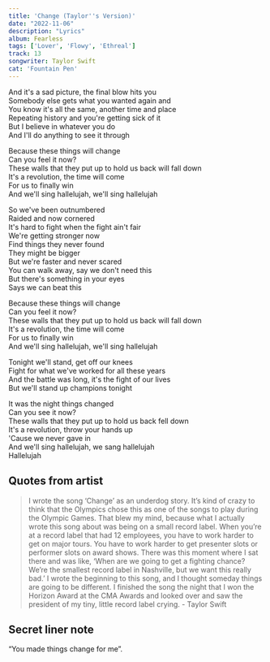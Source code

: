 ```yaml
---
title: 'Change (Taylor''s Version)'
date: "2022-11-06"
description: "Lyrics"
album: Fearless
tags: ['Lover', 'Flowy', 'Ethreal']
track: 13
songwriter: Taylor Swift
cat: 'Fountain Pen'
---
```

<p className="verse-one">
And it's a sad picture, the final blow hits you <br />
Somebody else gets what you wanted again and <br />
You know it's all the same, another time and place <br />
Repeating history and you're getting sick of it <br />
But I believe in whatever you do <br />
And I'll do anything to see it through <br />
</p>
<p className="chorus">
Because these things will change <br />
Can you feel it now? <br />
These walls that they put up to hold us back will fall down <br />
It's a revolution, the time will come <br />
For us to finally win <br />
And we'll sing hallelujah, we'll sing hallelujah <br />
</p>
<p className="verse-two">
So we've been outnumbered <br />
Raided and now cornered <br />
It's hard to fight when the fight ain't fair <br />
We're getting stronger now <br />
Find things they never found <br />
They might be bigger <br />
But we're faster and never scared <br />
You can walk away, say we don't need this <br />
But there's something in your eyes <br />
Says we can beat this <br />
</p>
<p className="chorus">
Because these things will change <br />
Can you feel it now? <br />
These walls that they put up to hold us back will fall down <br />
It's a revolution, the time will come <br />
For us to finally win <br />
And we'll sing hallelujah, we'll sing hallelujah <br />
</p>
<p className="bridge">
Tonight we'll stand, get off our knees <br />
Fight for what we've worked for all these years <br />
And the battle was long, it's the fight of our lives <br />
But we'll stand up champions tonight <br />
</p>
<p className="chorus">
It was the night things changed <br />
Can you see it now? <br />
These walls that they put up to hold us back fell down <br />
It's a revolution, throw your hands up <br />
'Cause we never gave in <br />
And we'll sing hallelujah, we sang hallelujah <br />
Hallelujah <br />
</p>


## Quotes from artist

<blockquote>
I wrote the song ‘Change’ as an underdog story. It’s kind of crazy to think that the Olympics chose this as one of the songs to play during the Olympic Games. That blew my mind, because what I actually wrote this song about was being on a small record label. When you’re at a record label that had 12 employees, you have to work harder to get on major tours. You have to work harder to get presenter slots or performer slots on award shows. There was this moment where I sat there and was like, ‘When are we going to get a fighting chance? We’re the smallest record label in Nashville, but we want this really bad.’ I wrote the beginning to this song, and I thought someday things are going to be different. I finished the song the night that I won the Horizon Award at the CMA Awards and looked over and saw the president of my tiny, little record label crying. - Taylor Swift
</blockquote>

## Secret liner note
“You made things change for me”.